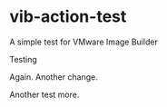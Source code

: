 # vib-action-test
A simple test for VMware Image Builder

Testing

Again. Another change.

Another test more.
